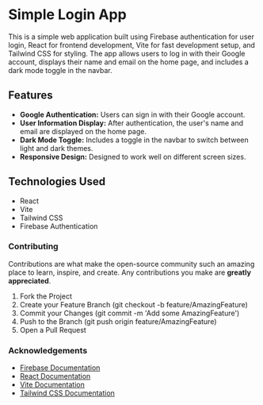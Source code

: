 # Simple Login App

This is a simple web application built using Firebase authentication for user login, React for frontend development, Vite for fast development setup, and Tailwind CSS for styling. The app allows users to log in with their Google account, displays their name and email on the home page, and includes a dark mode toggle in the navbar.

## Features

- **Google Authentication:** Users can sign in with their Google account.
- **User Information Display:** After authentication, the user's name and email are displayed on the home page.
- **Dark Mode Toggle:** Includes a toggle in the navbar to switch between light and dark themes.
- **Responsive Design:** Designed to work well on different screen sizes.

## Technologies Used

- React
- Vite
- Tailwind CSS
- Firebase Authentication

### Contributing

Contributions are what make the open-source community such an amazing place to learn, inspire, and create. Any contributions you make are **greatly appreciated**.

1.  Fork the Project
2.  Create your Feature Branch (git checkout -b feature/AmazingFeature)
3.  Commit your Changes (git commit -m 'Add some AmazingFeature')
4.  Push to the Branch (git push origin feature/AmazingFeature)
5.  Open a Pull Request

### Acknowledgements

- [Firebase Documentation](https://firebase.google.com/docs)
- [React Documentation](https://react.dev/learn)
- [Vite Documentation](https://vitejs.dev/)
- [Tailwind CSS Documentation](https://tailwindcss.com/docs)
